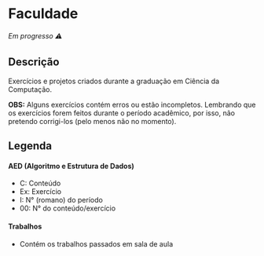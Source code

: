 # Faculdade 
###### Em progresso ⚠️

## Descrição
<p>
  Exercícios e projetos criados durante a graduação em Ciência da Computação.
  
  <b>OBS:</b> Alguns exercícios contém erros ou estão incompletos. Lembrando que os exercícios forem feitos durante o período acadêmico, por isso, não pretendo corrigi-los (pelo menos não no momento).
</p>

## Legenda

#### AED (Algoritmo e Estrutura de Dados)
* C: Conteúdo
* Ex: Exercício
* I: N° (romano) do período
* 00: N° do conteúdo/exercício

#### Trabalhos
* Contém os trabalhos passados em sala de aula
